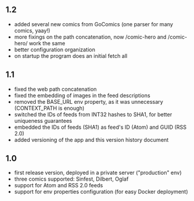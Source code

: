 1.2
---
* added several new comics from GoComics (one parser for many comics, yaay!)
* more fixings on the path concatenation, now /comic-hero and /comic-hero/ work the same
* better configuration organization
* on startup the program does an initial fetch all

1.1
---
* fixed the web path concatenation
* fixed the embedding of images in the feed descriptions
* removed the BASE_URL env property, as it was unnecessary (CONTEXT_PATH is enough)
* switched the IDs of feeds from INT32 hashes to SHA1, for better uniqueness guarantees
* embedded the IDs of feeds (SHA1) as feed's ID (Atom) and GUID (RSS 2.0)
* added versioning of the app and this version history document

1.0
---
* first release version, deployed in a private server ("production" env)
* three comics supported: Sinfest, Dilbert, Oglaf
* support for Atom and RSS 2.0 feeds
* support for env properties configuration (for easy Docker deployment)
